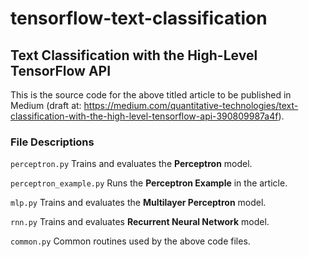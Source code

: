 # tensorflow-text-classification
## Text Classification with the High-Level TensorFlow API

This is the source code for the above titled article to be published in Medium (draft at: https://medium.com/quantitative-technologies/text-classification-with-the-high-level-tensorflow-api-390809987a4f).

### File Descriptions

`perceptron.py` Trains and evaluates the **Perceptron** model.

`perceptron_example.py` Runs the **Perceptron Example** in the article.

`mlp.py` Trains and evaluates the **Multilayer Perceptron** model.

`rnn.py` Trains and evaluates **Recurrent Neural Network** model.

`common.py` Common routines used by the above code files.
